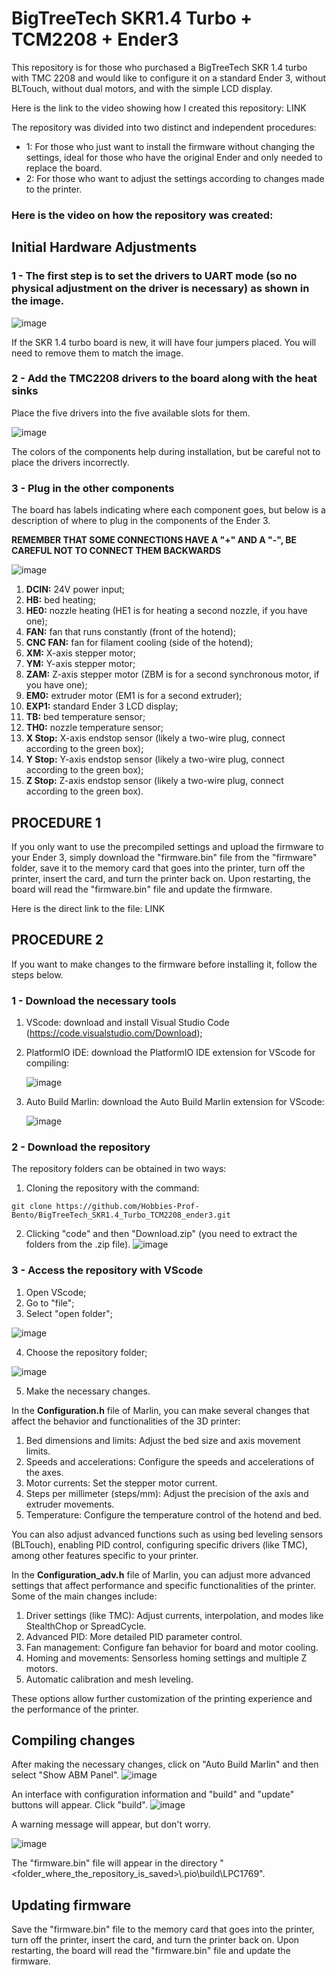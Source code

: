 # BigTreeTech SKR1.4 Turbo + TCM2208 + Ender3

This repository is for those who purchased a BigTreeTech SKR 1.4 turbo with TMC 2208 and would like to configure it on a standard Ender 3, without BLTouch, without dual motors, and with the simple LCD display.

Here is the link to the video showing how I created this repository: LINK

The repository was divided into two distinct and independent procedures:

- 1: For those who just want to install the firmware without changing the settings, ideal for those who have the original Ender and only needed to replace the board.
- 2: For those who want to adjust the settings according to changes made to the printer.

### Here is the video on how the repository was created:

## Initial Hardware Adjustments

### 1 - The first step is to set the drivers to UART mode (so no physical adjustment on the driver is necessary) as shown in the image.

![image](https://github.com/user-attachments/assets/cbe6c088-17b8-407b-bc51-223cabd694ad)

If the SKR 1.4 turbo board is new, it will have four jumpers placed. You will need to remove them to match the image.

### 2 - Add the TMC2208 drivers to the board along with the heat sinks

Place the five drivers into the five available slots for them.

![image](https://github.com/user-attachments/assets/93a567db-fc7c-425e-896f-0386e138d58b)

The colors of the components help during installation, but be careful not to place the drivers incorrectly.

### 3 - Plug in the other components

The board has labels indicating where each component goes, but below is a description of where to plug in the components of the Ender 3.

**REMEMBER THAT SOME CONNECTIONS HAVE A "+" AND A "-", BE CAREFUL NOT TO CONNECT THEM BACKWARDS**

![image](https://github.com/user-attachments/assets/dd5a70ec-325a-40c2-b003-b981ef68fd21)

1. **DCIN:** 24V power input;
2. **HB:** bed heating;
3. **HE0:** nozzle heating (HE1 is for heating a second nozzle, if you have one);
4. **FAN:** fan that runs constantly (front of the hotend);
5. **CNC FAN:** fan for filament cooling (side of the hotend);
6. **XM:** X-axis stepper motor;
7. **YM:** Y-axis stepper motor;
8. **ZAM:** Z-axis stepper motor (ZBM is for a second synchronous motor, if you have one);
9. **EM0:** extruder motor (EM1 is for a second extruder);
10. **EXP1:** standard Ender 3 LCD display;
11. **TB:** bed temperature sensor;
12. **TH0:** nozzle temperature sensor;
13. **X Stop:** X-axis endstop sensor (likely a two-wire plug, connect according to the green box);
14. **Y Stop:** Y-axis endstop sensor (likely a two-wire plug, connect according to the green box);
15. **Z Stop:** Z-axis endstop sensor (likely a two-wire plug, connect according to the green box).

## PROCEDURE 1

If you only want to use the precompiled settings and upload the firmware to your Ender 3, simply download the "firmware.bin" file from the "firmware" folder, save it to the memory card that goes into the printer, turn off the printer, insert the card, and turn the printer back on. Upon restarting, the board will read the "firmware.bin" file and update the firmware.

Here is the direct link to the file: LINK

## PROCEDURE 2

If you want to make changes to the firmware before installing it, follow the steps below.

### 1 - Download the necessary tools

1. VScode: download and install Visual Studio Code (https://code.visualstudio.com/Download);
2. PlatformIO IDE: download the PlatformIO IDE extension for VScode for compiling:

   ![image](https://github.com/user-attachments/assets/fe10a189-faae-440c-a83e-5abcf3756ce1)

4. Auto Build Marlin: download the Auto Build Marlin extension for VScode:

   ![image](https://github.com/user-attachments/assets/666de9ba-0901-4790-934d-7875fb20f3a8)

### 2 - Download the repository

The repository folders can be obtained in two ways:

1. Cloning the repository with the command: 
```
git clone https://github.com/Hobbies-Prof-Bento/BigTreeTech_SKR1.4_Turbo_TCM2208_ender3.git
```
2. Clicking "code" and then "Download.zip" (you need to extract the folders from the .zip file).
   ![image](https://github.com/user-attachments/assets/61a8a87b-6484-40d9-8dca-fedeffe9ad2f)

### 3 - Access the repository with VScode

1. Open VScode;
2. Go to "file";
3. Select "open folder";

![image](https://github.com/user-attachments/assets/f0d4651c-0e71-438b-ba36-bb2b53f5486e)
   
4. Choose the repository folder;

![image](https://github.com/user-attachments/assets/34a8b618-ea2a-4c3b-8195-6dded08b444a)

5. Make the necessary changes.

In the **Configuration.h** file of Marlin, you can make several changes that affect the behavior and functionalities of the 3D printer:

1. Bed dimensions and limits: Adjust the bed size and axis movement limits.
2. Speeds and accelerations: Configure the speeds and accelerations of the axes.
3. Motor currents: Set the stepper motor current.
4. Steps per millimeter (steps/mm): Adjust the precision of the axis and extruder movements.
5. Temperature: Configure the temperature control of the hotend and bed.

You can also adjust advanced functions such as using bed leveling sensors (BLTouch), enabling PID control, configuring specific drivers (like TMC), among other features specific to your printer.

In the **Configuration_adv.h** file of Marlin, you can adjust more advanced settings that affect performance and specific functionalities of the printer. Some of the main changes include:

1. Driver settings (like TMC): Adjust currents, interpolation, and modes like StealthChop or SpreadCycle.
2. Advanced PID: More detailed PID parameter control.
3. Fan management: Configure fan behavior for board and motor cooling.
4. Homing and movements: Sensorless homing settings and multiple Z motors.
5. Automatic calibration and mesh leveling.

These options allow further customization of the printing experience and the performance of the printer.

## Compiling changes

After making the necessary changes, click on "Auto Build Marlin" and then select "Show ABM Panel".
![image](https://github.com/user-attachments/assets/2dfd7b6c-cdab-4837-94c6-1a3dffa1e7e7)

An interface with configuration information and "build" and "update" buttons will appear. Click "build".
![image](https://github.com/user-attachments/assets/c25e484c-b175-4fc6-91b5-8335c21b6e23)

A warning message will appear, but don't worry.

![image](https://github.com/user-attachments/assets/26c612f3-5c9b-4386-b61f-274f7f730e0a)

The "firmware.bin" file will appear in the directory "<folder_where_the_repository_is_saved>\\.pio\\build\\LPC1769".

## Updating firmware

Save the "firmware.bin" file to the memory card that goes into the printer, turn off the printer, insert the card, and turn the printer back on. Upon restarting, the board will read the "firmware.bin" file and update the firmware.
